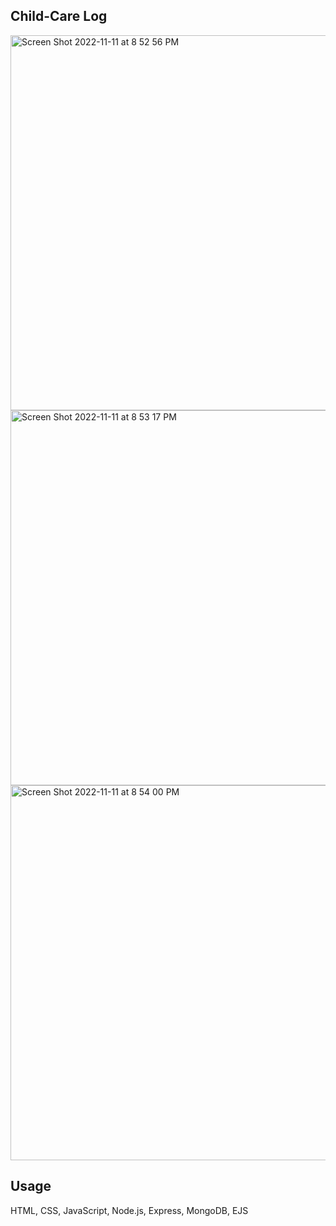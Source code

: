 ## Child-Care Log

<img width="600" alt="Screen Shot 2022-11-11 at 8 52 56 PM" src="https://user-images.githubusercontent.com/113194307/201451090-504497d8-a5bf-4a8e-a4a8-dbe6106b1541.png">
<img width="600" alt="Screen Shot 2022-11-11 at 8 53 17 PM" src="https://user-images.githubusercontent.com/113194307/201451093-b9e9786e-66ff-48a9-a35b-8aa16fd9461c.png">
<img width="600" alt="Screen Shot 2022-11-11 at 8 54 00 PM" src="https://user-images.githubusercontent.com/113194307/201451098-917889a6-0c36-4271-b254-43b59ada894f.png">

## Usage

HTML, CSS, JavaScript, Node.js, Express, MongoDB, EJS

